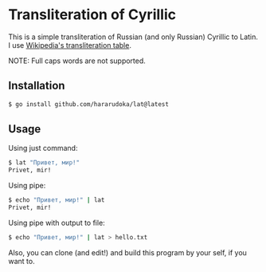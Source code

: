 # Transliteration of Cyrillic

This is a simple transliteration of Russian (and only Russian) Cyrillic to Latin. I use [Wikipedia's transliteration table](https://en.wikipedia.org/wiki/Scientific_transliteration_of_Cyrillic).

NOTE: Full caps words are not supported.

## Installation

```bash
$ go install github.com/hararudoka/lat@latest
```

## Usage

Using  just command:

```bash
$ lat "Привет, мир!"
Privet, mir!
```

Using pipe:

```bash
$ echo "Привет, мир!" | lat
Privet, mir!
```

Using pipe with output to file:

```bash
$ echo "Привет, мир!" | lat > hello.txt
```

Also, you can clone (and edit!) and build this program by your self, if you want to.
